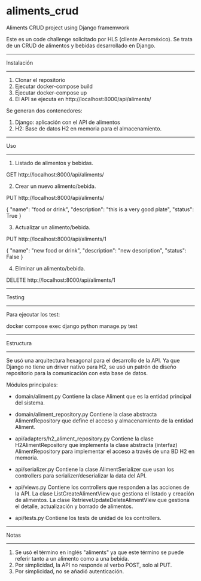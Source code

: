 # aliments_crud
Aliments CRUD project using Django framemwork

Este es un code challenge solicitado por HLS (cliente Aeroméxico).
Se trata de un CRUD de alimentos y bebidas desarrollado en Django.

***********
Instalación
***********

1. Clonar el repositorio
2. Ejecutar docker-compose build
3. Ejecutar docker-compose up
4. El API se ejecuta en http://localhost:8000/api/aliments/

Se generan dos contenedores:

1. Django: aplicación con el API de alimentos
2. H2: Base de datos H2 en memoria para el almacenamiento.


***********
Uso
***********

1. Listado de alimentos y bebidas.

GET http://localhost:8000/api/aliments/

2. Crear un nuevo alimento/bebida.

PUT http://localhost:8000/api/aliments/

{
    "name": "food or drink",
    "description": "this is a very good plate",
    "status": True
}

3. Actualizar un alimento/bebida.

PUT http://localhost:8000/api/aliments/1

{
    "name": "new food or drink",
    "description": "new description",
    "status": False
}

4. Eliminar un alimento/bebida.

DELETE http://localhost:8000/api/aliments/1

***********
Testing
***********

Para ejecutar los test:

docker compose exec django python manage.py test

***********
Estructura
***********

Se usó una arquitectura hexagonal para el desarrollo de la API.
Ya que Django no tiene un driver nativo para H2, se usó un patrón de diseño repositorio para la comunicación con esta base de datos.

Módulos principales:

* domain/aliment.py
Contiene la clase Aliment que es la entidad principal del sistema.

* domain/aliment_repository.py
Contiene la clase abstracta AlimentRepository que define el acceso y almacenamiento de la entidad Aliment.

* api/adapters/h2_aliment_repository.py
Contiene la clase H2AlimentRepository que implementa la clase abstracta (interfaz) AlimentRepository para implementar el acceso a través de una BD H2 en memoria.

* api/serializer.py
Contiene la clase AlimentSerializer que usan los controllers para serializer/deserializar la data del API.

* api/views.py
Contiene los controllers que responden a las acciones de la API.
La clase ListCreateAlimentView que gestiona el listado y creación de alimentos.
La clase RetrieveUpdateDeleteAlimentView que gestiona el detalle, actualización y borrado de alimentos.

* api/tests.py
Contiene los tests de unidad de los controllers.

***********
Notas
***********

1. Se usó el término en inglés "aliments" ya que este término se puede referir tanto a un alimento como a una bebida.
2. Por simplicidad, la API no responde al verbo POST, solo al PUT.
3. Por simplicidad, no se añadió autenticación.